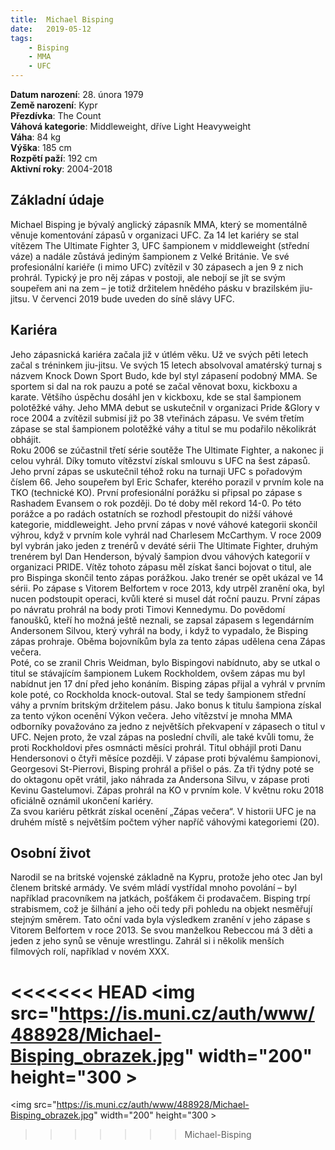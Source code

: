 ```yaml
---
title:  Michael Bisping
date:   2019-05-12
tags: 
    - Bisping
    - MMA
    - UFC
---
```


**Datum narození**: 28. února 1979 <br>
**Země narození**: Kypr <br>
**Přezdívka**: The Count <br>
**Váhová kategorie**: Middleweight, dříve Light Heavyweight <br>
**Váha**: 84 kg <br>
**Výška**: 185 cm <br>
**Rozpětí paží**: 192 cm <br>
**Aktivní roky**: 2004-2018 <br>

## Základní údaje <br>
Michael Bisping je bývalý anglický zápasník MMA, který se momentálně věnuje komentování zápasů v organizaci UFC. Za 14 let kariéry se stal vítězem The Ultimate Fighter 3, UFC šampionem v middleweight (střední váze) a nadále zůstává jediným šampionem z Velké Británie. Ve své profesionální kariéře (i mimo UFC) zvítězil v 30 zápasech a jen 9 z nich prohrál. Typický je pro něj zápas v postoji, ale nebojí se jít se svým soupeřem ani na zem – je totiž držitelem hnědého pásku v brazilském jiu-jitsu. V červenci 2019 bude uveden do síně slávy UFC. <br>
## Kariéra <br>
Jeho zápasnická kariéra začala již v útlém věku. Už ve svých pěti letech začal s tréninkem jiu-jitsu. Ve svých 15 letech absolvoval amatérský turnaj s názvem Knock Down Sport Budo, kde byl styl zápasení podobný MMA. Se sportem si dal na rok pauzu a poté se začal věnovat boxu, kickboxu a karate. Většího úspěchu dosáhl jen v kickboxu, kde se stal šampionem polotěžké váhy. Jeho MMA debut se uskutečnil v organizaci Pride &Glory v roce 2004 a zvítězil submisí již po 38 vteřinách zápasu. Ve svém třetím zápase se stal šampionem polotěžké váhy a titul se mu podařilo několikrát obhájit. <br>
Roku 2006 se zúčastnil třetí série soutěže The Ultimate Fighter, a nakonec ji celou vyhrál. Díky tomuto vítězství získal smlouvu s UFC na šest zápasů. Jeho první zápas se uskutečnil téhož roku na turnaji UFC s pořadovým číslem 66. Jeho soupeřem byl Eric Schafer, kterého porazil v prvním kole na TKO (technické KO). První profesionální porážku si připsal po zápase s Rashadem Evansem o rok později. Do té doby měl rekord 14-0. Po této porážce a po radách ostatních se rozhodl přestoupit do nižší váhové kategorie, middleweight. Jeho první zápas v nové váhové kategorii skončil výhrou, když v prvním kole vyhrál nad Charlesem McCarthym. V roce 2009 byl vybrán jako jeden z trenérů v deváté sérii The Ultimate Fighter, druhým trenérem byl Dan Henderson, bývalý šampion dvou váhových kategorií v organizaci PRIDE. Vítěz tohoto zápasu měl získat šanci bojovat o titul, ale pro Bispinga skončil tento zápas porážkou. Jako trenér se opět ukázal ve 14 sérii. Po zápase s Vitorem Belfortem v roce 2013, kdy utrpěl zranění oka, byl nucen podstoupit operaci, kvůli které si musel dát roční pauzu. První zápas po návratu prohrál na body proti Timovi Kennedymu. Do povědomí fanoušků, kteří ho možná ještě neznali, se zapsal zápasem s legendárním Andersonem Silvou, který vyhrál na body, i když to vypadalo, že Bisping zápas prohraje. Oběma bojovníkům byla za tento zápas udělena cena Zápas večera. <br>
Poté, co se zranil Chris Weidman, bylo Bispingovi nabídnuto, aby se utkal o titul se stávajícím šampionem Lukem Rockholdem, ovšem zápas mu byl nabídnut jen 17 dní před jeho konáním. Bisping zápas přijal a vyhrál v prvním kole poté, co Rockholda knock-outoval. Stal se tedy šampionem střední váhy a prvním britským držitelem pásu. Jako bonus k titulu šampiona získal za tento výkon ocenění Výkon večera. Jeho vítězství je mnoha MMA odborníky považováno za jedno z největších překvapení v zápasech o titul v UFC. Nejen proto, že vzal zápas na poslední chvíli, ale také kvůli tomu, že proti Rockholdovi přes osmnácti měsíci prohrál. Titul obhájil proti Danu Hendersonovi o čtyři měsíce později. V zápase proti bývalému šampionovi, Georgesovi St-Pierrovi, Bisping prohrál a přišel o pás. Za tři týdny poté se do oktagonu opět vrátil, jako náhrada za Andersona Silvu, v zápase proti Kevinu Gastelumovi. Zápas prohrál na KO v prvním kole. V květnu roku 2018 oficiálně oznámil ukončení kariéry. <br>
Za svou kariéru pětkrát získal ocenění „Zápas večera“. V historii UFC je na druhém místě s největším počtem výher napříč váhovými kategoriemi (20).  <br>
## Osobní život <br>
Narodil se na britské vojenské základně na Kypru, protože jeho otec Jan byl členem britské armády. Ve svém mládí vystřídal mnoho povolání – byl například pracovníkem na jatkách, pošťákem či prodavačem. Bisping trpí strabismem, což je šilhání a jeho oči tedy při pohledu na objekt nesměřují stejným směrem. Tato oční vada byla výsledkem zranění v jeho zápase s Vitorem Belfortem v roce 2013. Se svou manželkou Rebeccou má 3 děti a jeden z jeho synů se věnuje wrestlingu. Zahrál si i několik menších filmových rolí, například v novém XXX. <br>

<<<<<<< HEAD
<img src="https://is.muni.cz/auth/www/488928/Michael-Bisping_obrazek.jpg" width="200" height="300 >
=======
<img src="https://is.muni.cz/auth/www/488928/Michael-Bisping_obrazek.jpg" width="200" height="300 >
>>>>>>> Michael-Bisping
